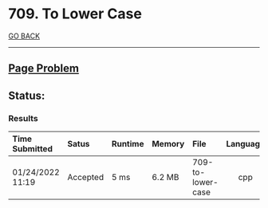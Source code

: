 # 709. To Lower Case

[GO BACK](../README.md)

___

## [Page Problem](https://leetcode.com/problems/to-lower-case/)

## Status:

### Results

| Time Submitted   | Satus    | Runtime | Memory | File              | Language |
| :--------------- | :------- | :------ | :----- | :---------------- | :------: |
| 01/24/2022 11:19 | Accepted | 5 ms    | 6.2 MB | 709-to-lower-case |   cpp    |
